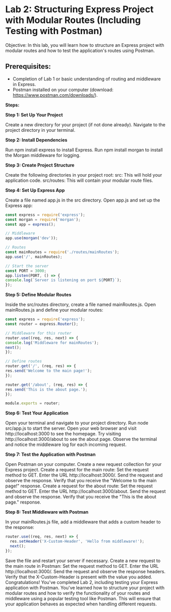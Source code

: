 # Lab 2: Structuring Express Project with Modular Routes (Including Testing with Postman)

Objective: In this lab, you will learn how to structure an Express project with modular routes and how to test the application's routes using Postman.

## Prerequisites:

- Completion of Lab 1 or basic understanding of routing and middleware in Express.
- Postman installed on your computer (download: https://www.postman.com/downloads/).

**Steps:**

**Step 1: Set Up Your Project**

Create a new directory for your project (if not done already).
Navigate to the project directory in your terminal.

**Step 2: Install Dependencies**

Run npm install express to install Express.
Run npm install morgan to install the Morgan middleware for logging.

**Step 3: Create Project Structure**

Create the following directories in your project root:
src: This will hold your application code.
src/routes: This will contain your modular route files.

**Step 4: Set Up Express App**

Create a file named app.js in the src directory.
Open app.js and set up the Express app:

```js
const express = require('express');
const morgan = require('morgan');
const app = express();

// Middleware
app.use(morgan('dev'));

// Routes
const mainRoutes = require('./routes/mainRoutes');
app.use('/', mainRoutes);

// Start the server
const PORT = 3000;
app.listen(PORT, () => {
console.log(`Server is listening on port ${PORT}`);
});

```

**Step 5: Define Modular Routes**

Inside the src/routes directory, create a file named mainRoutes.js.
Open mainRoutes.js and define your modular routes:

```js
const express = require('express');
const router = express.Router();

// Middleware for this router
router.use((req, res, next) => {
console.log('Middleware for mainRoutes');
next();
});

// Define routes
router.get('/', (req, res) => {
res.send('Welcome to the main page!');
});

router.get('/about', (req, res) => {
res.send('This is the about page.');
});

module.exports = router;
```

**Step 6: Test Your Application**

Open your terminal and navigate to your project directory.
Run node src/app.js to start the server.
Open your web browser and visit http://localhost:3000 to see the homepage.
Try visiting http://localhost:3000/about to see the about page.
Observe the terminal and notice the middleware log for each incoming request.

**Step 7: Test the Application with Postman**

Open Postman on your computer.
Create a new request collection for your Express project.
Create a request for the main route:
Set the request method to GET.
Enter the URL http://localhost:3000/.
Send the request and observe the response.
Verify that you receive the "Welcome to the main page!" response.
Create a request for the about route:
Set the request method to GET.
Enter the URL http://localhost:3000/about.
Send the request and observe the response.
Verify that you receive the "This is the about page." response.

**Step 8: Test Middleware with Postman**



In your mainRoutes.js file, add a middleware that adds a custom header to the response:

```js
router.use((req, res, next) => {
  res.setHeader('X-Custom-Header', 'Hello from middleware!');
  next();
});

```

Save the file and restart your server if necessary.
Create a new request to the main route in Postman:
Set the request method to GET.
Enter the URL http://localhost:3000/.
Send the request and observe the response headers.
Verify that the X-Custom-Header is present with the value you added.
Congratulations! You've completed Lab 2, including testing your Express application with Postman. You've learned how to structure your project with modular routes and how to verify the functionality of your routes and middleware using a popular testing tool like Postman. This will ensure that your application behaves as expected when handling different requests.
